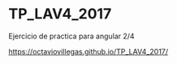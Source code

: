 # TP_LAV4_2017
Ejercicio de practica para angular 2/4


https://octaviovillegas.github.io/TP_LAV4_2017/
